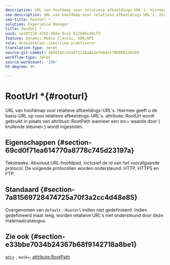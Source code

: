 ```yaml
---
description: URL van hoofdmap voor relatieve afbeeldings-URL's. Hiermee geeft u de basis-URL op voor relatieve afbeeldings-URL's. kenmerk RootUrl wordt gebruikt in plaats van kenmerk RootPath wanneer een src= waarde wordt ingesloten door { accolades }.
seo-description: URL van hoofdmap voor relatieve afbeeldings-URL's. Hiermee geeft u de basis-URL op voor relatieve afbeeldings-URL's. kenmerk RootUrl wordt gebruikt in plaats van kenmerk RootPath wanneer een src= waarde wordt ingesloten door { accolades }.
seo-title: RootUrl *
solution: Experience Manager
title: RootUrl *
uuid: aa10f210-4765-4b0e-9ce1-812b00cd8cf5
feature: Dynamic Media Classic, SDK/API
role: Ontwikkelaar,zakelijke praktiserer
translation-type: tm+mt
source-git-commit: 469d1a5c43a972116a8a2efb0de5708800130a99
workflow-type: tm+mt
source-wordcount: '150'
ht-degree: 0%

---
```



# RootUrl *{#rooturl}

URL van hoofdmap voor relatieve afbeeldings-URL&#39;s. Hiermee geeft u de basis-URL op voor relatieve afbeeldings-URL&#39;s. attribute::RootUrl wordt gebruikt in plaats van attribuut::RootPath wanneer een src= waarde door { krullende steunen } wordt ingesloten.

## Eigenschappen {#section-69cd0f71ea614770a8778c745d23197a}

Tekstreeks. Absoluut URL-hoofdpad, inclusief de id van het voorafgaande protocol. De volgende protocollen worden ondersteund: HTTP, HTTPS en FTP.

## Standaard {#section-7a81569728474725a70f3a2cc4d48e85}

Overgenomen van `default::RootUrl` indien niet gedefinieerd. Indien gedefinieerd maar leeg, worden relatieve URL&#39;s niet ondersteund door deze materiaalcatalogus.

## Zie ook {#section-e33bbe7034b24367b68f9142718a8be1}

[src=](../../../../../ir-api/http-protocol/image-rendering-api-ref/c-ir-http-protocol-ref/c-ir-http-protocol-command-reference/r-ir-src.md#reference-62c98abad22149d68d405ed6aaff8272) ,  `mask=`,  [attribute:RootPath](../../../../../ir-api/material-cat/image-rendering-api-ref/c-ir-material-catalog/c-ir-attributes-reference/r-ir-rootpath.md#reference-a4d7c96b62e14fcbad1740c702f160f3)

